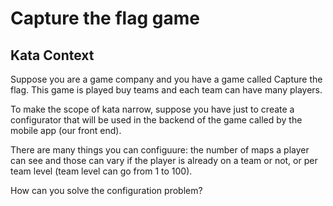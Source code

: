 # Capture the flag game

## Kata Context

Suppose you are a game company and you have a game called Capture the flag. This game is played buy
teams and each team can have many players. 

To make the scope of kata narrow, suppose you have just to create a configurator that will be used
in the backend of the game called by the mobile app (our front end).

There are many things you can configuure: the number of maps a player can see and those can vary if
the player is already on a team or not, or per team level (team level can go from 1 to 100).

How can you solve the configuration problem?
